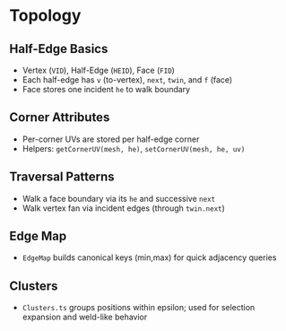 # Topology

## Half-Edge Basics
- Vertex (`VID`), Half-Edge (`HEID`), Face (`FID`)
- Each half-edge has `v` (to-vertex), `next`, `twin`, and `f` (face)
- Face stores one incident `he` to walk boundary

## Corner Attributes
- Per-corner UVs are stored per half-edge corner
- Helpers: `getCornerUV(mesh, he)`, `setCornerUV(mesh, he, uv)`

## Traversal Patterns
- Walk a face boundary via its `he` and successive `next`
- Walk vertex fan via incident edges (through `twin.next`)

## Edge Map
- `EdgeMap` builds canonical keys (min,max) for quick adjacency queries

## Clusters
- `Clusters.ts` groups positions within epsilon; used for selection expansion and weld-like behavior
